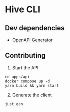 # Hive CLI

## Dev dependencies

- [OpenAPI Generator](https://openapi-generator.tech/)

## Contributing

1. Start the API

```
cd apps/api
docker compose up -d
yarn build && yarn start
```

2. Generate the client

```
just gen
```
